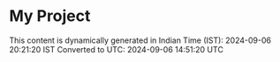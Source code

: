 # My Project

This content is dynamically generated in Indian Time (IST): 2024-09-06 20:21:20 IST
Converted to UTC: 2024-09-06 14:51:20 UTC
